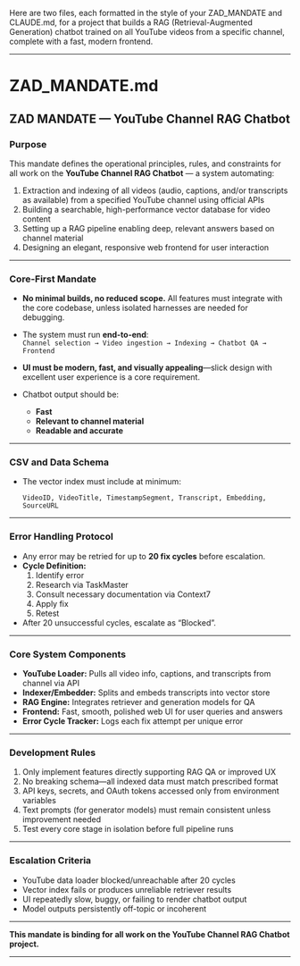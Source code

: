 Here are two files, each formatted in the style of your ZAD_MANDATE and CLAUDE.md, for a project that builds a RAG (Retrieval-Augmented Generation) chatbot trained on all YouTube videos from a specific channel, complete with a fast, modern frontend.

***

# ZAD_MANDATE.md

## **ZAD MANDATE — YouTube Channel RAG Chatbot**

### **Purpose**

This mandate defines the operational principles, rules, and constraints for all work on the **YouTube Channel RAG Chatbot** — a system automating:

1. Extraction and indexing of all videos (audio, captions, and/or transcripts as available) from a specified YouTube channel using official APIs
2. Building a searchable, high-performance vector database for video content
3. Setting up a RAG pipeline enabling deep, relevant answers based on channel material
4. Designing an elegant, responsive web frontend for user interaction

***

### **Core-First Mandate**

- **No minimal builds, no reduced scope.**
  All features must integrate with the core codebase, unless isolated harnesses are needed for debugging.
- The system must run **end-to-end**:  
  `Channel selection → Video ingestion → Indexing → Chatbot QA → Frontend`
- **UI must be modern, fast, and visually appealing**—slick design with excellent user experience is a core requirement.

- Chatbot output should be:
  - **Fast**
  - **Relevant to channel material**
  - **Readable and accurate**

***

### **CSV and Data Schema**

- The vector index must include at minimum:
  ```
  VideoID, VideoTitle, TimestampSegment, Transcript, Embedding, SourceURL
  ```

***

### **Error Handling Protocol**

- Any error may be retried for up to **20 fix cycles** before escalation.
- **Cycle Definition:**
  1. Identify error
  2. Research via TaskMaster
  3. Consult necessary documentation via Context7
  4. Apply fix
  5. Retest
- After 20 unsuccessful cycles, escalate as “Blocked”.

***

### **Core System Components**

- **YouTube Loader:** Pulls all video info, captions, and transcripts from channel via API
- **Indexer/Embedder:** Splits and embeds transcripts into vector store
- **RAG Engine:** Integrates retriever and generation models for QA
- **Frontend:** Fast, smooth, polished web UI for user queries and answers
- **Error Cycle Tracker:** Logs each fix attempt per unique error

***

### **Development Rules**

1. Only implement features directly supporting RAG QA or improved UX
2. No breaking schema—all indexed data must match prescribed format
3. API keys, secrets, and OAuth tokens accessed only from environment variables
4. Text prompts (for generator models) must remain consistent unless improvement needed
5. Test every core stage in isolation before full pipeline runs

***

### **Escalation Criteria**

- YouTube data loader blocked/unreachable after 20 cycles
- Vector index fails or produces unreliable retriever results
- UI repeatedly slow, buggy, or failing to render chatbot output
- Model outputs persistently off-topic or incoherent

***

**This mandate is binding for all work on the YouTube Channel RAG Chatbot project.**

***